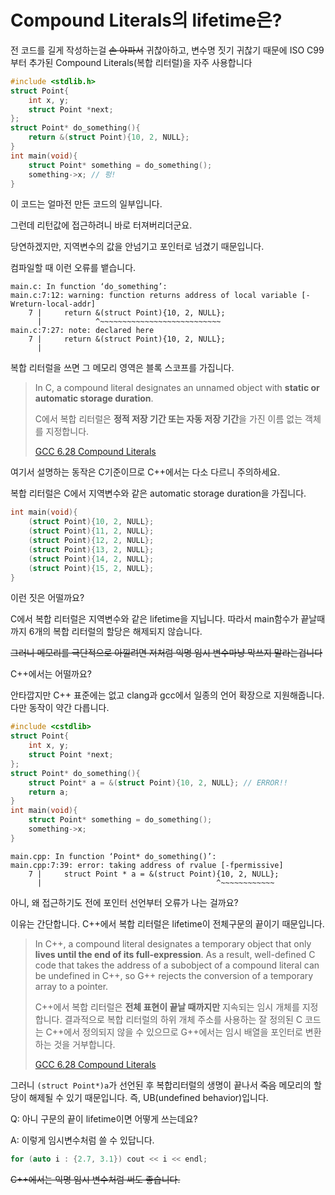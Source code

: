 # Compound Literals의 lifetime은?

전 코드를 길게 작성하는걸 ~~손 아파서~~ 귀찮아하고, 변수명 짓기 귀찮기 때문에 ISO C99부터 추가된 Compound Literals(복합 리터럴)을 자주 사용합니다

```c
#include <stdlib.h>
struct Point{
    int x, y;
    struct Point *next;
};
struct Point* do_something(){
    return &(struct Point){10, 2, NULL};
}
int main(void){
    struct Point* something = do_something();
    something->x; // 펑!
}
```

이 코드는 얼마전 만든 코드의 일부입니다.

그런데 리턴값에 접근하려니 바로 터져버리더군요.

당연하겠지만, 지역변수의 값을 안넘기고 포인터로 넘겼기 때문입니다.

컴파일할 때 이런 오류를 뱉습니다.

```log
main.c: In function ‘do_something’:
main.c:7:12: warning: function returns address of local variable [-Wreturn-local-addr]
    7 |     return &(struct Point){10, 2, NULL};
      |            ^~~~~~~~~~~~~~~~~~~~~~~~~~~~
main.c:7:27: note: declared here
    7 |     return &(struct Point){10, 2, NULL};
      |            
```

복합 리터럴을 쓰면 그 메모리 영역은 블록 스코프를 가집니다.

> In C, a compound literal designates an unnamed object with **static or automatic storage duration**.
> 
> C에서 복합 리터럴은 **정적 저장 기간 또는 자동 저장 기간**을 가진 이름 없는 객체를 지정합니다.
> 
> [GCC 6.28 Compound Literals](https://gcc.gnu.org/onlinedocs/gcc/Compound-Literals.html)

여기서 설명하는 동작은 C기준이므로 C++에서는 다소 다르니 주의하세요.

복합 리터럴은 C에서 지역변수와 같은 automatic storage duration을 가집니다.

```c
int main(void){
    (struct Point){10, 2, NULL};
    (struct Point){11, 2, NULL};
    (struct Point){12, 2, NULL};
    (struct Point){13, 2, NULL};
    (struct Point){14, 2, NULL};
    (struct Point){15, 2, NULL};
}
```

이런 짓은 어떨까요?

C에서 복합 리터럴은 지역변수와 같은 lifetime을 지닙니다. 따라서 main함수가 끝날때까지 6개의 복합 리터럴의 할당은 해제되지 않습니다.

~~그러니 메모리를 극단적으로 아낄려면 저처럼 익명 임시 변수마냥 막쓰지 말라는겁니다~~

C++에서는 어떨까요?

안타깝지만 C++ 표준에는 없고 clang과 gcc에서 일종의 언어 확장으로 지원해줍니다. 다만 동작이 약간 다릅니다.

```cpp
#include <cstdlib>
struct Point{
    int x, y;
    struct Point *next;
};
struct Point* do_something(){
    struct Point* a = &(struct Point){10, 2, NULL}; // ERROR!!
    return a;
}
int main(void){
    struct Point* something = do_something();
    something->x;
}
```

```log
main.cpp: In function ‘Point* do_something()’:
main.cpp:7:39: error: taking address of rvalue [-fpermissive]
    7 |     struct Point * a = &(struct Point){10, 2, NULL};
      |                                       ^~~~~~~~~~~~~
```

아니, 왜 접근하기도 전에 포인터 선언부터 오류가 나는 걸까요?

이유는 간단합니다. C++에서 복합 리터럴은 lifetime이 전체구문의 끝이기 때문입니다.

> In C++, a compound literal designates a temporary object that only **lives until the end of its full-expression**. As a result, well-defined C code that takes the address of a subobject of a compound literal can be undefined in C++, so G++ rejects the conversion of a temporary array to a pointer.
> 
> C++에서 복합 리터럴은 **전체 표현이 끝날 때까지만** 지속되는 임시 개체를 지정합니다. 결과적으로 복합 리터럴의 하위 개체 주소를 사용하는 잘 정의된 C 코드는 C++에서 정의되지 않을 수 있으므로 G++에서는 임시 배열을 포인터로 변환하는 것을 거부합니다.
> 
> [GCC 6.28 Compound Literals](https://gcc.gnu.org/onlinedocs/gcc/Compound-Literals.html)

그러니 `(struct Point*)a`가 선언된 후 복합리터럴의 생명이 끝나서 ~~죽음~~ 메모리의 할당이 해제될 수 있기 때문입니다. 즉, UB(undefined behavior)입니다.

Q: 아니 구문의 끝이 lifetime이면 어떻게 쓰는데요?

A: 이렇게 임시변수처럼 쓸 수 있답니다.

```cpp
for (auto i : {2.7, 3.1}) cout << i << endl;
```

~~C++에서는 익명 임시 변수처럼 써도 좋습니다.~~
